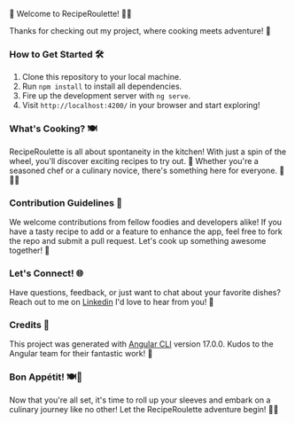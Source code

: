 🎉 Welcome to RecipeRoulette! 🍳🥂

Thanks for checking out my project, where cooking meets adventure! 🚀

### How to Get Started 🛠️

1. Clone this repository to your local machine.
2. Run `npm install` to install all dependencies.
3. Fire up the development server with `ng serve`.
4. Visit `http://localhost:4200/` in your browser and start exploring!

### What's Cooking? 🍽️

RecipeRoulette is all about spontaneity in the kitchen! With just a spin of the wheel, you'll discover exciting recipes to try out. 🎰 Whether you're a seasoned chef or a culinary novice, there's something here for everyone. 🍕🥗🍰

### Contribution Guidelines 🤝

We welcome contributions from fellow foodies and developers alike! If you have a tasty recipe to add or a feature to enhance the app, feel free to fork the repo and submit a pull request. Let's cook up something awesome together! 🌟

### Let's Connect! 🌐

Have questions, feedback, or just want to chat about your favorite dishes? Reach out to me on [Linkedin](https://www.linkedin.com/in/adela-simkova) I'd love to hear from you! 📣

### Credits 🙌

This project was generated with [Angular CLI](https://github.com/angular/angular-cli) version 17.0.0. Kudos to the Angular team for their fantastic work! 👏

### Bon Appétit! 🍽️🎉

Now that you're all set, it's time to roll up your sleeves and embark on a culinary journey like no other! Let the RecipeRoulette adventure begin! 🥳✨
 
 
